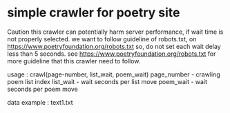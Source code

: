 # simple crawler for poetry site

Caution
 this crawler can potentially harm server performance, if wait time is not properly selected.
 we want to follow guideline of robots.txt, on https://www.poetryfoundation.org/robots.txt
 so, do not set each wait delay less than 5 seconds.
 see https://www.poetryfoundation.org/robots.txt for more guideline that this crawler need to follow.

usage : crawl(page-number, list_wait, poem_wait)
	page_number	- crawling poem list index
	list_wait	- wait seconds per list move
	poem_wait	- wait seconds per poem move

data example : text1.txt